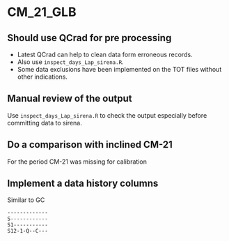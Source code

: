 
# CM_21_GLB

## Should use QCrad for pre processing

- Latest QCrad can help to clean data form erroneous records.
- Also use `inspect_days_Lap_sirena.R`.
- Some data exclusions have been implemented on the TOT files without other 
indications.

## Manual review of the output

Use `inspect_days_Lap_sirena.R` to check the output especially before committing data to sirena.

## Do a comparison with inclined CM-21 

For the period CM-21 was missing for calibration

## Implement a data history columns 

Similar to GC

```
-------------
S------------
S1-----------
S12-1-Q--C---
```


